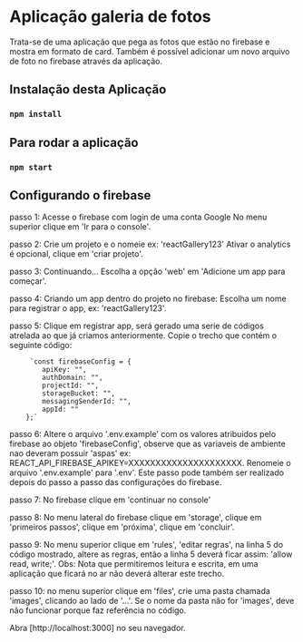 # Aplicação galeria de fotos

Trata-se de uma aplicação que pega as fotos que estão no firebase e mostra em formato de
card. Também é possível adicionar um novo arquivo de foto no firebase através da aplicação.


## Instalação desta Aplicação
### `npm install`

## Para rodar a aplicação
### `npm start`


## Configurando o firebase
passo 1: Acesse o firebase com login de uma conta Google
         No menu superior clique em 'Ir para o console'.

passo 2: Crie um projeto e o nomeie ex: 'reactGallery123'
         Ativar o analytics é opcional, clique em 'criar projeto'.

passo 3: Continuando... Escolha a opção 'web' em 'Adicione um app para começar'.

passo 4: Criando um app dentro do projeto no firebase:
         Escolha um nome para registrar o app, ex: 'reactGallery123'.

passo 5: Clique em registrar app, será gerado uma serie de códigos atrelada ao que já
         criamos anteriormente. Copie o trecho que contém o seguinte código:

         `const firebaseConfig = {
            apiKey: "",
            authDomain: "",
            projectId: "",
            storageBucket: "",
            messagingSenderId: "",
            appId: ""
        };`

passo 6: Altere o arquivo '.env.example' com os valores atribuidos pelo firebase 
        ao objeto 'firebaseConfig', observe que as variaveis de ambiente nao deveram possuir
        'aspas' ex: REACT_API_FIREBASE_APIKEY=XXXXXXXXXXXXXXXXXXXXX. 
        Renomeie o arquivo '.env.example' para '.env'.
        Este passo pode também ser realizado depois do passo a passo das configurações do firebase.

passo 7: No firebase clique em 'continuar no console'

passo 8: No menu lateral do firebase clique em 'storage', clique em 'primeiros passos',
         clique em 'próxima', clique em 'concluir'.

passo 9: No menu superior clique em 'rules', 'editar regras', na linha 5 do código mostrado,
         altere as regras, então a linha 5 deverá ficar assim: 'allow read, write;'.
         Obs: Nota que permitiremos leitura e escrita, em uma aplicação que ficará 
         no ar não deverá alterar este trecho.

passo 10: no menu superior clique em 'files', crie uma pasta chamada 'images', clicando
        ao lado de '...'. Se o nome da pasta não for 'images', deve não funcionar porque faz
        referência no código.

Abra [http://localhost:3000] no seu navegador.
